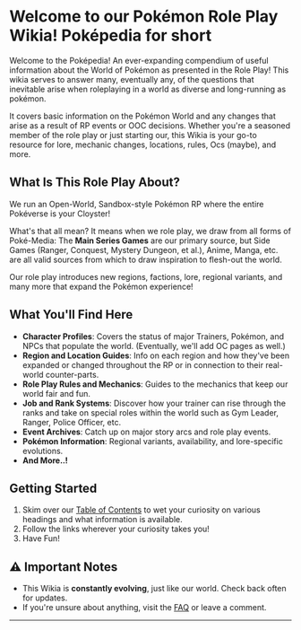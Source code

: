 # Welcome to our Pokémon Role Play Wikia! Poképedia for short

Welcome to the Poképedia! An ever-expanding compendium of useful information about the World of Pokémon as presented in the Role Play! This wikia serves to answer many, eventually any, of the questions that inevitable arise when roleplaying in a world as diverse and long-running as pokémon.

It covers basic information on the Pokémon World and any changes that arise as a result of RP events or OOC decisions. Whether you're a seasoned member of the role play or just starting our, this Wikia is your go-to resource for lore, mechanic changes, locations, rules, Ocs (maybe), and more.

## What Is This Role Play About?

We run an Open-World, Sandbox-style Pokémon RP where the entire Pokéverse is your Cloyster!

What's that all mean? It means when we role play, we draw from all forms of Poké-Media: The **Main Series Games** are our primary source, but Side Games (Ranger, Conquest, Mystery Dungeon, et al.), Anime, Manga, etc. are all valid sources from which to draw inspiration to flesh-out the world.

Our role play introduces new regions, factions, lore, regional variants, and many more that expand the Pokémon experience!

## What You'll Find Here

- **Character Profiles**: Covers the status of major Trainers, Pokémon, and NPCs that populate the world. (Eventually, we'll add OC pages as well.)
- **Region and Location Guides**: Info on each region and how they've been expanded or changed throughout the RP or in connection to their real-world counter-parts.
- **Role Play Rules and Mechanics**: Guides to the mechanics that keep our world fair and fun.
- **Job and Rank Systems**: Discover how your trainer can rise through the ranks and take on special roles within the world such as Gym Leader, Ranger, Police Officer, etc.
- **Event Archives**: Catch up on major story arcs and role play events.
- **Pokémon Information**: Regional variants, availability, and lore-specific evolutions.
- **And More..!**

## Getting Started

1. Skim over our [Table of Contents](/pokepedia-toc.md) to wet your curiosity on various headings and what information is available.
2. Follow the links wherever your curiosity takes you!
3. Have Fun!

## ⚠️ Important Notes

- This Wikia is **constantly evolving**, just like our world. Check back often for updates.
- If you're unsure about anything, visit the [FAQ](/FAQ.md) or leave a comment.

---
